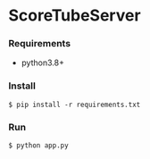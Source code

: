 # ScoreTubeServer

### Requirements  
* python3.8+

### Install  
```
$ pip install -r requirements.txt
```

### Run
``` 
$ python app.py 
```
